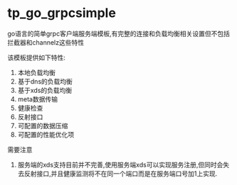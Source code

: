 # tp_go_grpcsimple

go语言的简单grpc客户端服务端模板,有完整的连接和负载均衡相关设置但不包括拦截器和channelz这些特性

该模板提供如下特性:

1. 本地负载均衡
2. 基于dns的负载均衡
3. 基于xds的负载均衡
4. meta数据传输
5. 健康检查
6. 反射接口
7. 可配置的数据压缩
8. 可配置的性能优化项

需要注意

1. 服务端的xds支持目前并不完善,使用服务端xds可以实现服务注册,但同时会失去反射接口,并且健康监测将不在同一个端口而是在服务端口号加1上实现.

